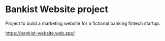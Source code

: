 # Bankist Website project

Project to build a marketing website for a fictional banking fintech startup.

https://bankist-website.web.app/
